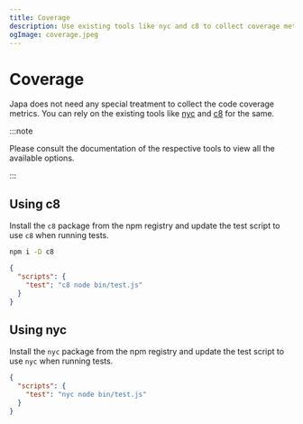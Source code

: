 ```yaml
---
title: Coverage
description: Use existing tools like nyc and c8 to collect coverage metrics for Japa tests.
ogImage: coverage.jpeg
---
```


# Coverage

Japa does not need any special treatment to collect the code coverage metrics. You can rely on the existing tools like [nyc](https://www.npmjs.com/package/nyc) and [c8](https://github.com/bcoe/c8) for the same.

:::note

Please consult the documentation of the respective tools to view all the available options.

:::

## Using c8
Install the `c8` package from the npm registry and update the test script to use `c8` when running tests.

```sh
npm i -D c8
```

```json
{
  "scripts": {
    "test": "c8 node bin/test.js"
  }
}
```

## Using nyc
Install the `nyc` package from the npm registry and update the test script to use `nyc` when running tests.

```json
{
  "scripts": {
    "test": "nyc node bin/test.js"
  }
}
```
